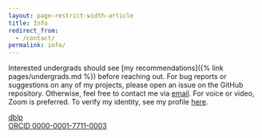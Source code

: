 ```yaml
---
layout: page-restrict-width-article
title: Info
redirect_from:
  - /contact/
permalink: info/
---
```

Interested undergrads should see [my recommendations]({% link pages/undergrads.md %}) before reaching out. For bug reports or suggestions on any of my projects, please open an issue on the GitHub repository. Otherwise, feel free to contact me via <a href="mailto:nswalker@cs.uw.edu"><ion-icon name="mail"></ion-icon> email</a>. For voice or video, Zoom is preferred. To verify my identity, see my profile [here](https://keybase.io/nickswalker).

<a href="https://dblp.org/pid/14/1613-1"><ion-icon name="list-circle"></ion-icon> dblp</a><br/>
<a href="https://orcid.org/0000-0001-7711-0003"><ion-icon name="person-circle"></ion-icon> ORCID 0000-0001-7711-0003</a>


